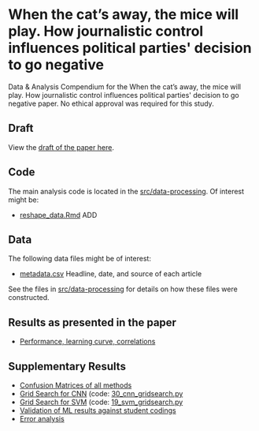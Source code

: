 # When the cat’s away, the mice will play. How journalistic control influences political parties' decision to go negative

Data &amp; Analysis Compendium for the When the cat’s away, the mice will play. How journalistic control influences political parties' decision to go negative paper. 
No ethical approval was required for this study.

## Draft
View the [draft of the paper here](report/draft.pdf).

## Code
The main analysis code is located in the [src/data-processing](src/data-processing/README.md). 
Of interest might be:

* [reshape_data.Rmd](src/data-processing/eshape_data.md) ADD

## Data

The following data files might be of interest:

* [metadata.csv](data/intermediate/metadata.csv) Headline, date, and source of each article

See the files in [src/data-processing](src/data-processing/README.md) for details on how these files were constructed.

## Results as presented in the paper

* [Performance, learning curve, correlations](src/analysis/performance.md)

## Supplementary Results

* [Confusion Matrices of all methods](src/analysis/confusion_matrix.md)
* [Grid Search for CNN](src/analysis/cnn_gridsearch.md) (code: [30_cnn_gridsearch.py](src/data-processing/30_cnn_gridsearch.py)
* [Grid Search for SVM](src/analysis/svm_gridsearch.md) (code: [19_svm_gridsearch.py](src/data-processing/19_svm_gridsearch.py)
* [Validation of ML results against student codings](src/analysis/ml_versus_students.md)
* [Error analysis](src/analysis/error_analysis.md)

